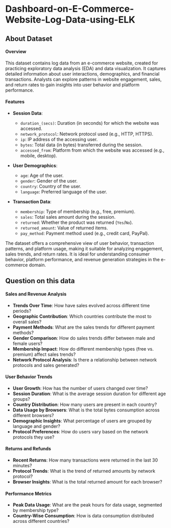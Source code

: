 # Dashboard-on-E-Commerce-Website-Log-Data-using-ELK

## About Dataset

#### Overview
This dataset contains log data from an e-commerce website, created for practicing exploratory data analysis (EDA) and data visualization. It captures detailed information about user interactions, demographics, and financial transactions. Analysts can explore patterns in website engagement, sales, and return rates to gain insights into user behavior and platform performance.

#### Features
- **Session Data**:
  - `duration_(secs)`: Duration (in seconds) for which the website was accessed.
  - `network_protocol`: Network protocol used (e.g., HTTP, HTTPS).
  - `ip`: IP address of the accessing user.
  - `bytes`: Total data (in bytes) transferred during the session.
  - `accessed_from`: Platform from which the website was accessed (e.g., mobile, desktop).

- **User Demographics**:
  - `age`: Age of the user.
  - `gender`: Gender of the user.
  - `country`: Country of the user.
  - `language`: Preferred language of the user.

- **Transaction Data**:
  - `membership`: Type of membership (e.g., free, premium).
  - `sales`: Total sales amount during the session.
  - `returned`: Whether the product was returned (`Yes`/`No`).
  - `returned_amount`: Value of returned items.
  - `pay_method`: Payment method used (e.g., credit card, PayPal).


The dataset offers a comprehensive view of user behavior, transaction patterns, and platform usage, making it suitable for analyzing engagement, sales trends, and return rates. It is ideal for understanding consumer behavior, platform performance, and revenue generation strategies in the e-commerce domain.

## Question on this data
#### **Sales and Revenue Analysis**
- **Trends Over Time**: How have sales evolved across different time periods?  
- **Geographic Contribution**: Which countries contribute the most to overall sales?  
- **Payment Methods**: What are the sales trends for different payment methods?  
- **Gender Comparison**: How do sales trends differ between male and female users?  
- **Membership Impact**: How do different membership types (free vs. premium) affect sales trends?  
- **Network Protocol Analysis**: Is there a relationship between network protocols and sales generated?  


#### **User Behavior Trends**
- **User Growth**: How has the number of users changed over time?  
- **Session Duration**: What is the average session duration for different age groups?  
- **Country Distribution**: How many users are present in each country?  
- **Data Usage by Browsers**: What is the total bytes consumption across different browsers?  
- **Demographic Insights**: What percentage of users are grouped by language and gender?  
- **Protocol Preferences**: How do users vary based on the network protocols they use?  



#### **Returns and Refunds**
- **Recent Returns**: How many transactions were returned in the last 30 minutes?  
- **Protocol Trends**: What is the trend of returned amounts by network protocol?  
- **Browser Insights**: What is the total returned amount for each browser?  



#### **Performance Metrics**
- **Peak Data Usage**: What are the peak hours for data usage, segmented by membership type?  
- **Country-Wise Consumption**: How is data consumption distributed across different countries?  
